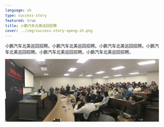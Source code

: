 ```yaml
---
language: zh
type: success-story
featured: true
title: 小鹏汽车北美巡回招聘
cover: ../img/success-story-xpeng-zh.png
---
```


小鹏汽车北美巡回招聘。小鹏汽车北美巡回招聘。小鹏汽车北美巡回招聘。小鹏汽车北美巡回招聘。小鹏汽车北美巡回招聘。小鹏汽车北美巡回招聘。

![Live](../img/success-story-xpeng-live.png)
